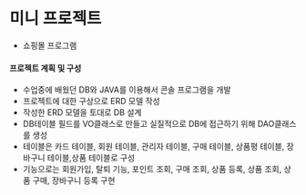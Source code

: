 # 미니 프로젝트
  * 쇼핑몰 프로그램
#### 프로젝트 계획 및 구성
  * 수업중에 배웠던 DB와 JAVA를 이용해서 콘솔 프로그램을 개발 
  * 프로젝트에 대한 구상으로 ERD 모델 작성
  * 작성한 ERD 모델을 토대로 DB 설계
  * DB테이블 필드를 VO클래스로 만들고 실질적으로 DB에 접근하기 위해 DAO클래스를 생성
  * 테이블은 카드 테이블, 회원 테이블, 관리자 테이블, 구매 테이블, 상품평 테이블, 장바구니 테이블,상품 테이블로 구성
  * 기능으로는 회원가입, 탈퇴 기능, 포인트 조회, 구매 조회, 상품 등록, 상품 조회, 상품 구매, 장바구니 등록 구현
   


